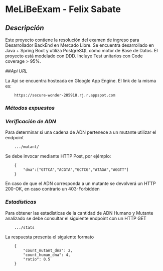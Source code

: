 # MeLiBeExam - Felix Sabate

## *Descripción*
Este proyecto contiene la resolución del examen de ingreso para Desarrollador BackEnd en Mercado Libre.
Se encuentra desarrollado en Java + Spring Boot y utiliza PostgreSQL cómo motor de Base de Datos.
El proyecto está modelado con DDD. Incluye Test unitarios con Code coverage > 95%.

##*Api URL*

La Api se encuentra hosteada en Gloogle App Engine. El link de la misma es:

```
	https://secure-wonder-285918.rj.r.appspot.com
```

### *Métodos expuestos*


### *Verificación de ADN*

Para determinar si una cadena de ADN pertenece a un mutante utilizar el endpoint

```
	.../mutant/
```

Se debe invocar mediante HTTP Post, por ejémplo:

```
	{
		"dna":["GTTCA","ACGTA","GCTCG","ATAGA","AGGTT"]
	}
```

En caso de que el ADN corresponda a un mutante se devolverá un HTTP 200-OK, en caso contrario un
403-Forbidden


### *Estadísticas*

Para obtener las estadísticas de la cantidad de ADN Humano y Mutante analizado se debe consultar el siguiente endpoint con un HTTP GET

```
	.../stats
```
La respuesta presenta el siguiente formato

```
	{
	    "count_mutant_dna": 2,
	    "count_human_dna": 4,
	    "ratio": 0.5
	}
```



